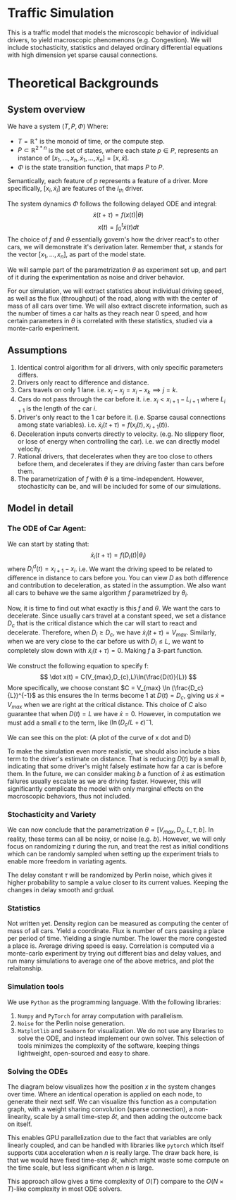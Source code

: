
# Traffic Simulation
This is a traffic model that models the microscopic behavior of individual drivers, to yield macroscopic phenomenons (e.g. Congestion). We will include stochasticity, statistics and delayed ordinary differential equations with high dimension yet sparse causal connections. 

# Theoretical Backgrounds
## System overview
We have a system $(T,P,\Phi)$ Where:
- $T = \mathbb R^+$ is the monoid of time, or the compute step. 
- $P\subset \mathbb R^{2*n}$  is the set of states, where each state $p\in P$, represents an instance of $[x_1,..., x_n, \dot x_1,..., \dot x_n] = [x,\dot x]$.
- $\Phi$ is the state transition function, that maps $P$ to $P$.

Semantically, each feature of $p$ represents a feature of a driver. More specifically, $[x_i,\dot x_i]$ are features of the $i_{th}$ driver. 

The system dynamics $\Phi$ follows the following delayed ODE and integral:
$$
\dot x(t+\tau) = f(x(t) | \theta)
$$
$$
x(t) = \int_0 ^ {t} \dot x(t)  dt
$$
The choice of $f$ and $\theta$ essentially govern's how the driver react's to other cars, we will demonstrate it's derivation later. Remember that, $x$ stands for the vector $[x_1,...,x_n]$, as part of the model state.

We will sample part of the parametrization $\theta$ as experiment set up, and part of it during the experimentation as noise and driver behavior.

For our simulation, we will extract statistics about individual driving speed, as well as the flux (throughput) of the road, along with with the center of mass of all cars over time. We will also extract discrete information, such as the number of times a car halts as they reach near 0 speed, and how certain parameters in $\theta$ is correlated with these statistics, studied via a monte-carlo experiment.


## Assumptions 
1. Identical control algorithm for all drivers, with only specific parameters differs.
2. Drivers only react to difference and distance.
3. Cars travels on only 1 lane. i.e. $x_i-x_j = x_i - x_k \implies j = k$.
4. Cars do not pass through the car before it. i.e. $x_i\lt x_{i+1} - L_{i+1}$ where $L_{i+1}$ is the length of the car $i$. 
5. Driver's only react to the 1 car before it. (i.e. Sparse causal connections among state variables). i.e. $\dot x_i (t+\tau) = f(x_i(t),x_{i+1}(t))$.
6. Deceleration inputs converts directly to velocity. (e.g. No slippery floor, or lose of energy when controlling the car). i.e. we can directly model velocity.
7. Rational drivers, that decelerates when they are too close to others before them, and decelerates if they are driving faster than cars before them.
8. The parametrization of $f$ with $\theta$ is a time-independent. However, stochasticity can be, and will be included for some of our simulations.

## Model in detail
### The ODE of Car Agent:
We can start by stating that:
$$
\dot x_i(t+\tau) = f(D_i(t) | \theta_i)
$$
where $D^d_i(t) = x_{i+1} - x_{i}$. i.e. We want the driving speed to be related to difference in distance to cars before you. You can view $D$ as both difference and contribution to deceleration, as stated in the assumption. We also want all cars to behave we the same algorithm $f$ parametrized by $\theta_i$.

Now, it is time to find out what exactly is this $f$ and $\theta$. We want the cars to decelerate. Since usually cars travel at a constant speed, we set a distance $D_{c}$ that is the critical distance which the car will start to react and decelerate. Therefore, when $D_i \ge D_c$, we have $\dot x_i(t+\tau) = V_{max}$. Similarly, when we are very close to the car before us with $D_i \le L$, we want to completely slow down with $\dot x_i (t+\tau) = 0$. Making $f$ a 3-part function. 

We construct the following equation to specify f:
$$
\dot x(t) = C(V_{max},D_{c},L)\ln(\frac{D(t)}{L})
$$
More specifically, we choose constant $C = V_{max} \ln (\frac{D_c}{L})^{-1}$ as this ensures the $\ln$ terms become $1$ at $D(t) = D_c$, giving us $\dot x = V_{max}$ when we are right at the critical distance. This choice of $C$ also guarantee that when $D(t) = L$ we have $\dot x = 0$. However, in computation we must add a small $\epsilon$ to the term, like $(\ln (D_c/L + \epsilon)^-1$.

We can see this on the plot:  (A plot of the curve of x dot and D)

To make the simulation even more realistic, we should also include a bias term to the driver's estimate on distance. That is reducing $D(t)$ by a small $b$, indicating that some driver's might falsely estimate how far a car is before them. In the future, we can consider making $b$ a function of $\dot x$ as estimation failures usually escalate as we are driving faster. However, this will significantly complicate the model with only marginal effects on the macroscopic behaviors, thus not included.

### Stochasticity and Variety
 We can now conclude that the parametrization $\theta = [V_{max}, D_c, L, \tau, b]$. In reality, these terms can all be noisy, or noise (e.g. $b$). However, we will only focus on randomizing $\tau$ during the run, and treat the rest as initial conditions which can be randomly sampled when setting up the experiment trials to enable more freedom in variating agents.

The delay constant $\tau$ will be randomized by Perlin noise, which gives it higher probability to sample a value closer to its current values. Keeping the changes in delay smooth and grdual.

### Statistics
Not written yet. 
Density region can be measured as computing the center of mass of all cars. Yield a coordinate.
Flux is number of cars passing a place per period of time. Yielding a single number. The lower the more congested a place is.
Average driving speed is easy. 
Correlation is computed via a monte-carlo experiment by trying out different bias and delay values, and run many simulations to average one of the above metrics, and plot the relaitonship.

### Simulation tools 
We use `Python` as the programming language. With the following libraries:
1. `Numpy` and `PyTorch` for array computation with parallelism. 
2. `Noise` for the Perlin noise generation. 
3. `Matplotlib` and `Seaborn` for visualization.
We do not use any libraries to solve the ODE, and instead implement our own solver. 
This selection of tools minimizes the complexity of the software, keeping things lightweight, open-sourced and easy to share. 


### Solving the ODEs 
The diagram below visualizes how the position $x$ in the system changes over time. Where an identical operation is applied on each node, to generate their next self. We can visualize this function as a computation graph, with a weight sharing convolution (sparse connection), a non-linearity, scale by a small time-step $\delta t$, and then adding the outcome back on itself.


This enables GPU parallelization due to the fact that variables are only linearly coupled, and can be handled with libraries like `pytorch` which itself supports `CUDA` acceleration when $n$ is really large. The draw back here, is that we would have fixed time-step $\delta t$, which might waste some compute on the time scale, but less significant when $n$ is large.

This approach allow gives a time complexity of $O(T)$ compare to the $O(N\times T)$-like complexity in most ODE solvers. 





